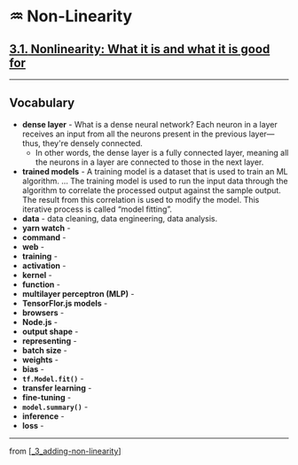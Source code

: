 # ♒️ Non-Linearity

## [**3.1.** Nonlinearity: What it is and what it is good for](https://livebook.manning.com/book/deep-learning-with-javascript/chapter-3/21)

---

## **Vocabulary**

- **dense layer** - What is a dense neural network? Each neuron in a layer receives an input from all the neurons present in the previous layer—thus, they're densely connected.
  - In other words, the dense layer is a fully connected layer, meaning all the neurons in a layer are connected to those in the next layer.
- **trained models** - A training model is a dataset that is used to train an ML algorithm. ... The training model is used to run the input data through the algorithm to correlate the processed output against the sample output. The result from this correlation is used to modify the model. This iterative process is called “model fitting”.
- **data** - data cleaning, data engineering, data analysis.
- **yarn watch** -
- **command** -
- **web** -
- **training** -
- **activation** -
- **kernel** -
- **function** -
- **multilayer perceptron (MLP)** -
- **TensorFlor.js models** -
- **browsers** -
- **Node.js** -
- **output shape** -
- **representing** -
- **batch size** -
- **weights** -
- **bias** -
- **`tf.Model.fit()`** -
- **transfer learning** -
- **fine-tuning** -
- **`model.summary()`** -
- **inference** -
- **loss** -

---

from [[_3_adding-non-linearity]]

[//begin]: # "Autogenerated link references for markdown compatibility"
[_3_adding-non-linearity]: ../_3_adding-non-linearity.md "♒️ NON-LINEARITY"
[//end]: # "Autogenerated link references"
